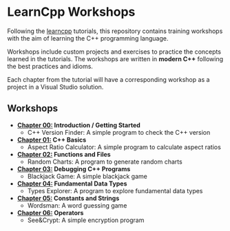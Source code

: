 # LearnCpp Workshops

Following the [learncpp](https://www.learncpp.com/) tutorials, this repository
contains training workshops with the aim of learning the C++ programming language.

Workshops include custom projects and exercises to practice the concepts learned
in the tutorials. The workshops are written in **modern C++** following the best
practices and idioms.

Each chapter from the tutorial will have a corresponding workshop as a project in
a Visual Studio solution.

## Workshops

- **[Chapter 00:](./projects/Chapter00/) Introduction / Getting Started**
  - C++ Version Finder: A simple program to check the C++ version
- **[Chapter 01:](./projects/Chapter01/) C++ Basics**
  - Aspect Ratio Calculator: A simple program to calculate aspect ratios
- **[Chapter 02:](./projects/Chapter02/) Functions and Files**
  - Random Charts: A program to generate random charts
- **[Chapter 03:](./projects/Chapter03/) Debugging C++ Programs**
  - Blackjack Game: A simple blackjack game
- **[Chapter 04:](./projects/Chapter04/) Fundamental Data Types**
  - Types Explorer: A program to explore fundamental data types
- **[Chapter 05:](./projects/Chapter05/) Constants and Strings**
  - Wordsman: A word guessing game
- **[Chapter 06:](./projects/Chapter06/) Operators**
  - See&Crypt: A simple encryption program
